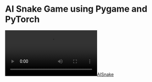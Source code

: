 # AI Snake Game using Pygame and PyTorch 

[![AISnake](https://raw.githubusercontent.com/javierortizmi/ArtificialIntelligince/main/media/AI_Snake_test.mp4)]()
